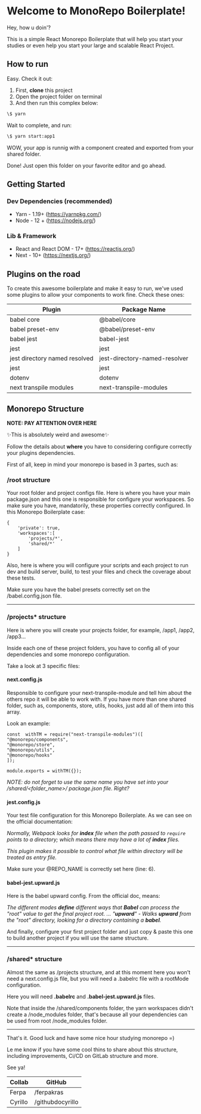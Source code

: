 # Welcome to MonoRepo Boilerplate!

Hey, how u doin'?

This is a simple React Monorepo Boilerplate that will help you start your studies or even help you start your large and scalable React Project.

## How to run

Easy. Check it out:

1. First, **clone** this project
2. Open the project folder on terminal
3. And then run this complex below:

```sh
\$ yarn
```

Wait to complete, and run:

```sh
\$ yarn start:app1
```

WOW, your app is runnig with a component created and exported from your shared folder.

Done! Just open this folder on your favorite editor and go ahead.

## Getting Started

### Dev Dependencies (recommended)

- Yarn - 1.19+ (<https://yarnpkg.com/>)
- Node - 12 + (<https://nodejs.org/>)

### Lib & Framework

- React and React DOM - 17+ (<https://reactjs.org/>)
- Next - 10+ (<https://nextjs.org/>)

## Plugins on the road

To create this awesome boilerplate and make it easy to run, we've used some plugins to allow your components to work fine. Check these ones:

| Plugin                        | Package Name                  |
| ----------------------------- | ----------------------------- |
| babel core                    | @babel/core                   |
| babel preset-env              | @babel/preset-env             |
| babel jest                    | babel-jest                    |
| jest                          | jest                          |
| jest directory named resolved | jest-directory-named-resolver |
| jest                          | jest                          |
| dotenv                        | dotenv                        |
| next transpile modules        | next-transpile-modules        |

## Monorepo Structure

**NOTE: PAY ATTENTION OVER HERE**

✨This is absolutely weird and awesome✨

Follow the details about **where** you have to considering configure correctly your plugins dependencies.

First of all, keep in mind your monorepo is based in 3 partes, such as:

### /root structure

Your root folder and project configs file. Here is where you have your main package.json and this one is responsible for configure your workspaces. So make sure you have, mandatorily, these properties correctly configured. In this Monorepo Boilerplate case:

```
{
	'private': true,
	'workspaces':[
		'projects/*',
		'shared/*'
	]
}
```

Also, here is where you will configure your scripts and each project to run dev and build server, build, to test your files and check the coverage about these tests.

Make sure you have the babel presets correctly set on the /babel.config.json file.

---------------------------------------
### /projects\* structure

Here is where you will create your projects folder, for example, /app1, /app2, /app3...

Inside each one of these project folders, you have to config all of your dependencies and some monorepo configuration.

Take a look at 3 specific files:

#### next.config.js

Responsible to configure your next-transpile-module and tell him about the others repo it will be able to work with. If you have more than one shared folder, such as, components, store, utils, hooks, just add all of them into this array.

Look an example:

```
const  withTM = require("next-transpile-modules")([
"@monorepo/components",
"@monorepo/store",
"@monorepo/utils",
"@monorepo/hooks"
]);

module.exports = withTM({});
```

_NOTE: do not forget to use the same name you have set into your /shared/<folder_name>/ package.json file. Right?_

#### jest.config.js

Your test file configuration for this Monorepo Boilerplate. As we can see on the official documentation:

_Normally, Webpack looks for **index** file when the path passed to `require` points to a directory; which means there may have a lot of **index** files._

_This plugin makes it possible to control what file within directory will be treated as entry file._

Make sure your @REPO_NAME is correctly set here (line: 6).

#### babel-jest.upward.js

Here is the babel upward config. From the official doc, means:

_The different modes **define** different ways that **Babel** can process the "root" value to get the final project root. ... "**upward**" - Walks **upward** from the "root" directory, looking for a directory containing a **babel**._

And finally, configure your first project folder and just copy & paste this one to build another project if you will use the same structure.

---------------------------------------
### /shared\* structure

Almost the same as /projects structure, and at this moment here you won't need a next.config.js file, but you will need a .babelrc file with a rootMode configuration.

Here you will need **.babelrc** and **.babel-jest.upward.js** files.

Note that inside the /shared/components folder, the yarn workspaces didn't create a /node_modules folder, that's because all your dependencies can be used from root /node_modules folder.


---------------------------------------
That's it. Good luck and have some nice hour studying monorepo =)

Le me know if you have some cool thins to share about this structure, including improvements, Ci/CD on GitLab structure and more.

See ya!

| Collab                        | GitHub                  |
| ----------------------------- | ----------------------------- |
| Ferpa                    | /ferpakras                   |
| Cyrillo              | /githubdocyrillo             |
